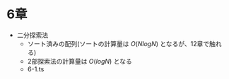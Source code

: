 # 6章

- 二分探索法
  - ソート済みの配列(ソートの計算量は $O(NlogN)$ となるが、12章で触れる)
  - 2部探索法の計算量は $O(logN)$ となる
  - 6-1.ts

